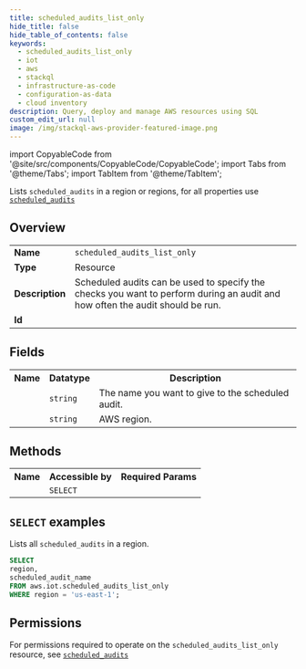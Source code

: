 ```yaml
---
title: scheduled_audits_list_only
hide_title: false
hide_table_of_contents: false
keywords:
  - scheduled_audits_list_only
  - iot
  - aws
  - stackql
  - infrastructure-as-code
  - configuration-as-data
  - cloud inventory
description: Query, deploy and manage AWS resources using SQL
custom_edit_url: null
image: /img/stackql-aws-provider-featured-image.png
---
```


import CopyableCode from '@site/src/components/CopyableCode/CopyableCode';
import Tabs from '@theme/Tabs';
import TabItem from '@theme/TabItem';

Lists <code>scheduled_audits</code> in a region or regions, for all properties use <a href="/services/serviceName/scheduled_audits/"><code>scheduled_audits</code></a>

## Overview
<table>
<tbody>
<tr><td><b>Name</b></td><td><code>scheduled_audits_list_only</code></td></tr>
<tr><td><b>Type</b></td><td>Resource</td></tr>
<tr><td><b>Description</b></td><td>Scheduled audits can be used to specify the checks you want to perform during an audit and how often the audit should be run.</td></tr>
<tr><td><b>Id</b></td><td><CopyableCode code="aws.iot.scheduled_audits_list_only" /></td></tr>
</tbody>
</table>

## Fields
<table>
<tbody>
<tr><th>Name</th><th>Datatype</th><th>Description</th></tr><tr><td><CopyableCode code="scheduled_audit_name" /></td><td><code>string</code></td><td>The name you want to give to the scheduled audit.</td></tr>
<tr><td><CopyableCode code="region" /></td><td><code>string</code></td><td>AWS region.</td></tr>
</tbody>
</table>

## Methods

<table>
<tbody>
  <tr>
    <th>Name</th>
    <th>Accessible by</th>
    <th>Required Params</th>
  </tr>
  <tr>
    <td><CopyableCode code="list_resources" /></td>
    <td><code>SELECT</code></td>
    <td><CopyableCode code="region" /></td>
  </tr>
</tbody>
</table>

## `SELECT` examples
Lists all <code>scheduled_audits</code> in a region.
```sql
SELECT
region,
scheduled_audit_name
FROM aws.iot.scheduled_audits_list_only
WHERE region = 'us-east-1';
```


## Permissions

For permissions required to operate on the <code>scheduled_audits_list_only</code> resource, see <a href="/services/iot/scheduled_audits/#permissions"><code>scheduled_audits</code></a>

